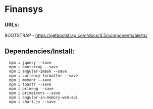 # Finansys

### URLs:
BOOTSTRAP -	https://getbootstrap.com/docs/4.5/components/alerts/

## Dependencies/Install:

```
  npm i jquery --save
  npm i bootstrap --save
  npm i angular-imask --save
  npm i currency-formatter --save
  npm i moment --save
  npm i toastr --save
  npm i primeng --save
  npm i primeicons --save
  npm i angular-in-memory-web-api
  npm i chart.js --save
```
